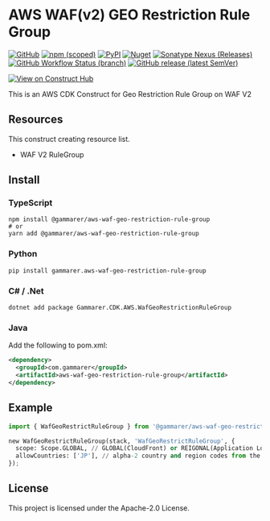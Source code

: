 # AWS WAF(v2) GEO Restriction Rule Group

[![GitHub](https://img.shields.io/github/license/gammarer/aws-waf-geo-restriction-rule-group?style=flat-square)](https://github.com/gammarer/aws-waf-geo-restriction-rule-group/blob/main/LICENSE)
[![npm (scoped)](https://img.shields.io/npm/v/@gammarer/aws-waf-geo-restriction-rule-group?style=flat-square)](https://www.npmjs.com/package/@gammarer/aws-waf-geo-restriction-rule-group)
[![PyPI](https://img.shields.io/pypi/v/gammarer.aws-waf-geo-restriction-rule-group?style=flat-square)](https://pypi.org/project/gammarer.aws-waf-geo-restriction-rule-group/)
[![Nuget](https://img.shields.io/nuget/v/Gammarer.CDK.AWS.WafGeoRestrictionRuleGroup?style=flat-square)](https://www.nuget.org/packages/Gammarer.CDK.AWS.WafGeoRestrictionRuleGroup/)
[![Sonatype Nexus (Releases)](https://img.shields.io/nexus/r/com.gammarer/aws-waf-geo-restriction-rule-group?server=https%3A%2F%2Fs01.oss.sonatype.org%2F&style=flat-square)](https://s01.oss.sonatype.org/content/repositories/releases/com/gammarer/aws-waf-geo-restriction-rule-group/)
[![GitHub Workflow Status (branch)](https://img.shields.io/github/actions/workflow/status/gammarer/aws-waf-geo-restriction-rule-group/release.yml?branch=main&label=release&style=flat-square)](https://github.com/gammarer/aws-waf-geo-restriction-rule-group/actions/workflows/release.yml)
[![GitHub release (latest SemVer)](https://img.shields.io/github/v/release/gammarer/aws-waf-geo-restriction-rule-group?sort=semver&style=flat-square)](https://github.com/gammarer/aws-waf-geo-restriction-rule-group/releases)

[![View on Construct Hub](https://constructs.dev/badge?package=@gammarer/aws-waf-geo-restriction-rule-group)](https://constructs.dev/packages/@gammarer/aws-waf-geo-restriction-rule-group)

This is an AWS CDK Construct for Geo Restriction Rule Group on WAF V2

## Resources

This construct creating resource list.

* WAF V2 RuleGroup

## Install

### TypeScript

```shell
npm install @gammarer/aws-waf-geo-restriction-rule-group
# or
yarn add @gammarer/aws-waf-geo-restriction-rule-group
```

### Python

```shell
pip install gammarer.aws-waf-geo-restriction-rule-group
```

### C# / .Net

```shell
dotnet add package Gammarer.CDK.AWS.WafGeoRestrictionRuleGroup
```

### Java

Add the following to pom.xml:

```xml
<dependency>
  <groupId>com.gammarer</groupId>
  <artifactId>aws-waf-geo-restriction-rule-group</artifactId>
</dependency>
```

## Example

```python
import { WafGeoRestrictRuleGroup } from '@gammarer/aws-waf-geo-restriction-rule-group';

new WafGeoRestrictRuleGroup(stack, 'WafGeoRestrictRuleGroup', {
  scope: Scope.GLOBAL, // GLOBAL(CloudFront) or REIGONAL(Application Load Balancer (ALB), Amazon API Gateway REST API, an AWS AppSync GraphQL API, or an Amazon Cognito user pool)
  allowCountries: ['JP'], // alpha-2 country and region codes from the International Organization for Standardization (ISO) 3166 standard
});
```

## License

This project is licensed under the Apache-2.0 License.
